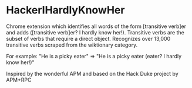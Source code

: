 # HackerIHardlyKnowHer
Chrome extension which identifies all words of the form [transitive verb]er and adds ([transitive verb]er? I hardly know her!). Transitive verbs are the subset of verbs that require a direct object. Recognizes over 13,000 transitive verbs scraped from the wiktionary category.

For example: "He is a picky eater" => "He is a picky eater (eater? I hardly know her!)"

Inspired by the wonderful APM and based on the Hack Duke project by APM+RPC
